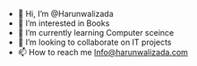 - 👋 Hi, I’m @Harunwalizada
- 👀 I’m interested in Books
- 🌱 I’m currently learning Computer sceince
- 💞️ I’m looking to collaborate on IT projects
- 📫 How to reach me Info@harunwalizada.com

<!---
Harunwalizada/Harunwalizada is a ✨ special ✨ repository because its `README.md` (this file) appears on your GitHub profile.
You can click the Preview link to take a look at your changes.
--->
